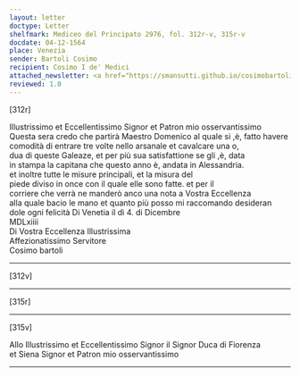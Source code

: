 ```yaml
---
layout: letter
doctype: Letter
shelfmark: Mediceo del Principato 2976, fol. 312r-v, 315r-v
docdate: 04-12-1564
place: Venezia
sender: Bartoli Cosimo
recipient: Cosimo I de' Medici
attached_newsletter: <a href="https://smansutti.github.io/cosimobartoli/texts/3079_098/">3079_098</a>
reviewed: 1.0
---
```


[312r]  
  
  
Illustrissimo et Eccellentissimo Signor et Patron mio osservantissimo  
Questa sera credo che partirà Maestro Domenico al quale si ,è, fatto havere  
comodità di entrare tre volte nello arsanale et cavalcare una o,  
dua di queste Galeaze, et per più sua satisfattione se gli ,è, data  
in stampa la capitana che questo anno è, andata in Alessandria.  
et inoltre tutte le misure principali, et la misura del  
piede diviso in once con il quale elle sono fatte. et per il  
corriere che verrà ne manderò anco una nota a Vostra Eccellenza  
alla quale bacio le mano et quanto più posso mi raccomando desideran  
dole ogni felicità Di Venetia il dì 4. di Dicembre  
MDLxiiii  
Di Vostra Eccellenza Illustrissima  
Affezionatissimo Servitore  
Cosimo bartoli  
  
---  

[312v]  
  
  
  
---  

[315r]  
  
  
  
---  

[315v]  
  
  
Allo Illustrissimo et Eccellentissimo Signor il Signor Duca di Fiorenza  
et Siena Signor et Patron mio osservantissimo  
  
---  

